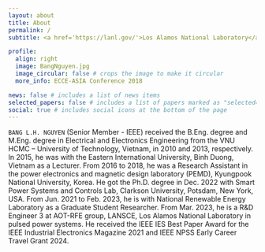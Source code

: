 ```yaml
---
layout: about
title: About
permalink: /
subtitle: <a href='https://lanl.gov/'>Los Alamos National Laboratory</a>, Los Alamos, New Mexico.

profile:
  align: right
  image: BangNguyen.jpg
  image_circular: false # crops the image to make it circular
  more_info: ECCE-ASIA Conference 2018

news: false # includes a list of news items
selected_papers: false # includes a list of papers marked as "selected={true}"
social: true # includes social icons at the bottom of the page
---
```


`BANG L.H. NGUYEN` (Senior Member - IEEE) received the B.Eng. degree and M.Eng. degree in Electrical and Electronics Engineering from the VNU HCMC – University of Technology, Vietnam, in 2010 and 2013, respectively. In 2015, he was with the Eastern International University, Binh Duong, Vietnam as a Lecturer. From 2016 to 2018, he was a Research Assistant in the power electronics and magnetic design laboratory (PEMD), Kyungpook National University, Korea.  He got the Ph.D. degree in Dec. 2022 with Smart Power Systems and Controls Lab, Clarkson University, Potsdam, New York, USA. From Jun. 2021 to Feb. 2023, he is with National Renewable Energy Laboratory as a Graduate Student Researcher. From Mar. 2023, he is a R&D Engineer 3 at AOT-RFE group, LANSCE, Los Alamos National Laboratory in pulsed power systems. He received the IEEE IES Best Paper Award for the IEEE Industrial Electronics Magazine 2021 and IEEE NPSS Early Career Travel Grant 2024.
